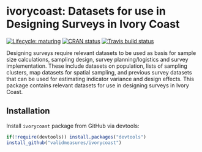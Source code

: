 
<!-- README.md is generated from README.Rmd. Please edit that file -->

# ivorycoast: Datasets for use in Designing Surveys in Ivory Coast

<!-- badges: start -->

[![Lifecycle:
maturing](https://img.shields.io/badge/lifecycle-maturing-blue.svg)](https://www.tidyverse.org/lifecycle/#maturing)
[![CRAN
status](https://www.r-pkg.org/badges/version/ivorycoast)](https://cran.r-project.org/package=ivorycoast)
[![Travis build
status](https://travis-ci.org/validmeasures/ivorycoast.svg?branch=master)](https://travis-ci.org/validmeasures/ivorycoast)
<!-- badges: end -->

Designing surveys require relevant datasets to be used as basis for
sample size calculations, sampling design, survey planning/logistics and
survey implementation. These include datasets on population, lists of
sampling clusters, map datasets for spatial sampling, and previous
survey datasets that can be used for estimating indicator variance and
design effects. This package contains relevant datasets for use in
designing surveys in Ivory Coast.

## Installation

Install `ivorycoast` package from GitHub via devtools:

``` r
if(!require(devtools)) install.packages("devtools")
install_github("validmeasures/ivorycoast")
```
